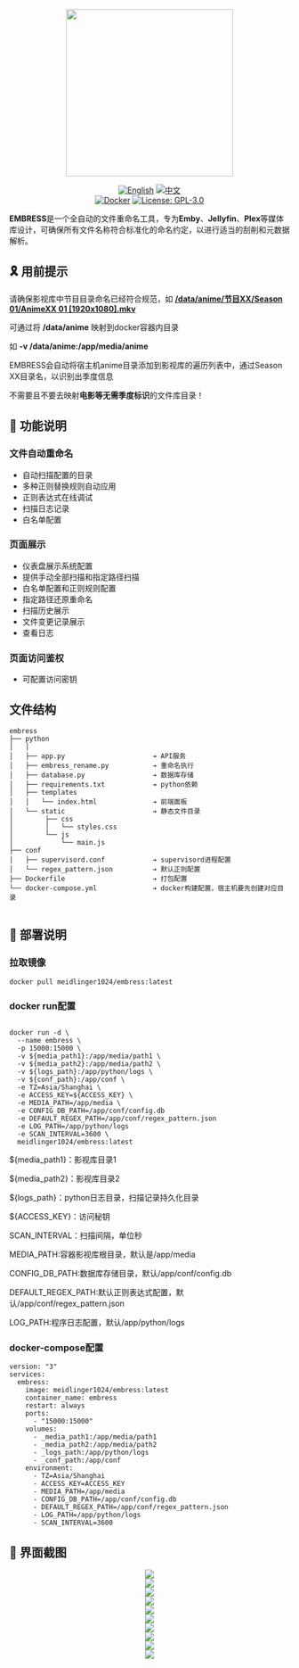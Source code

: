 <div align="center">
 <img width="300" src="./docs/imgs/logo.svg"/>
</div>

<div align="center">

[![English](https://img.shields.io/badge/English-README-blue)](README_EN.md)
[![中文](https://img.shields.io/badge/中文-README-red)](README.md)
<br>
[![Docker](https://img.shields.io/badge/-Docker-2496ED?style=flat-square&logo=docker&logoColor=white)](https://hub.docker.com/r/meidlinger1024/embress)
[![License: GPL-3.0](https://img.shields.io/badge/License-GPL%203.0-4CAF50?style=flat-square)](LICENSE)
</div>


**EMBRESS**是一个全自动的文件重命名工具，专为**Emby**、**Jellyfin**、**Plex**等媒体库设计，可确保所有文件名称符合标准化的命名约定，以进行适当的刮削和元数据解析。

## 🎗️ 用前提示

请确保影视库中节目目录命名已经符合规范，如 [**/data/anime/节目XX/Season 01/AnimeXX 01 [1920x1080].mkv**](https://emby.media/support/articles/TV-Naming.html)

可通过将 **/data/anime** 映射到docker容器内目录

如 **-v /data/anime:/app/media/anime**

EMBRESS会自动将宿主机anime目录添加到影视库的遍历列表中，通过Season XX目录名，以识别出季度信息

不需要且不要去映射**电影等无需季度标识**的文件库目录！

## 🔰 功能说明


### 文件自动重命名

- 自动扫描配置的目录
- 多种正则替换规则自动应用
- 正则表达式在线调试
- 扫描日志记录
- 白名单配置


### 页面展示

- 仪表盘展示系统配置
- 提供手动全部扫描和指定路径扫描
- 白名单配置和正则规则配置
- 指定路径还原重命名
- 扫描历史展示
- 文件变更记录展示
- 查看日志


### 页面访问鉴权

- 可配置访问密钥



## 文件结构

```
embress
├── python
│   │ 
│   ├── app.py                      ➔ API服务
│   ├── embress_rename.py           ➔ 重命名执行
│   ├── database.py                 ➔ 数据库存储
│   ├── requirements.txt            ➔ python依赖
│   ├── templates
│   │   └── index.html              ➔ 前端面板
│   └── static                      ➔ 静态文件目录
│        ├── css
│        │   └── styles.css
│        └── js
│            └── main.js
├── conf
│   ├── supervisord.conf            ➔ supervisord进程配置
│   └── regex_pattern.json          ➔ 默认正则配置
├── Dockerfile                      ➔ 打包配置
└── docker-compose.yml              ➔ docker构建配置，宿主机要先创建对应目录
  
```

## 🐳 部署说明


### 拉取镜像

```
docker pull meidlinger1024/embress:latest
```
### docker run配置

```

docker run -d \
  --name embress \
  -p 15000:15000 \
  -v ${media_path1}:/app/media/path1 \
  -v ${media_path2}:/app/media/path2 \
  -v ${logs_path}:/app/python/logs \
  -v ${conf_path}:/app/conf \
  -e TZ=Asia/Shanghai \
  -e ACCESS_KEY=${ACCESS_KEY} \
  -e MEDIA_PATH=/app/media \
  -e CONFIG_DB_PATH=/app/conf/config.db
  -e DEFAULT_REGEX_PATH=/app/conf/regex_pattern.json
  -e LOG_PATH=/app/python/logs
  -e SCAN_INTERVAL=3600 \
  meidlinger1024/embress:latest
```

${media_path1}：影视库目录1

${media_path2}：影视库目录2

${logs_path}：python日志目录，扫描记录持久化目录

${ACCESS_KEY}：访问秘钥

SCAN_INTERVAL：扫描间隔，单位秒

MEDIA_PATH:容器影视库根目录，默认是/app/media

CONFIG_DB_PATH:数据库存储目录，默认/app/conf/config.db

DEFAULT_REGEX_PATH:默认正则表达式配置，默认/app/conf/regex_pattern.json

LOG_PATH:程序日志配置，默认/app/python/logs

### docker-compose配置
```
version: "3"
services:
  embress:
    image: meidlinger1024/embress:latest
    container_name: embress
    restart: always
    ports:
      - "15000:15000"
    volumes:
      - _media_path1:/app/media/path1
      - _media_path2:/app/media/path2
      - _logs_path:/app/python/logs
      - _conf_path:/app/conf
    environment:
      - TZ=Asia/Shanghai
      - ACCESS_KEY=ACCESS_KEY
      - MEDIA_PATH=/app/media
      - CONFIG_DB_PATH=/app/conf/config.db
      - DEFAULT_REGEX_PATH=/app/conf/regex_pattern.json
      - LOG_PATH=/app/python/logs
      - SCAN_INTERVAL=3600
```

## 🧩 界面截图

<div align="center">
 <img src="./docs/screenshots/1.png"/>
</div>
<div align="center">
 <img src="./docs/screenshots/1.5.png"/>
</div>
<div align="center">
 <img src="./docs/screenshots/1.6.png"/>
</div>
<div align="center">
 <img src="./docs/screenshots/1.7.png"/>
</div>
<div align="center">
 <img src="./docs/screenshots/1.8.png"/>
</div>
<div align="center">
 <img src="./docs/screenshots/2.png"/>
</div>
<div align="center">
 <img src="./docs/screenshots/3.png"/>
</div>
<div align="center">
 <img src="./docs/screenshots/4.png"/>
</div>
<div align="center">
 <img src="./docs/screenshots/4.1.png"/>
</div>
<div align="center">
 <img src="./docs/screenshots/5.png"/>
</div>
